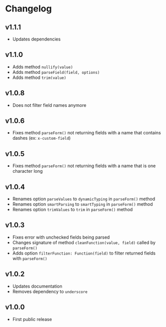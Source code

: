 # Changelog

## v1.1.1
- Updates dependencies

## v1.1.0
- Adds method `nullify(value)`
- Adds method `parseField(field, options)`
- Adds method `trim(value)`

## v1.0.8
- Does not filter field names anymore

## v1.0.6
- Fixes method `parseForm()` not returning fields with a name that contains dashes (ex: `x-custom-field`)

## v1.0.5
- Fixes method `parseForm()` not returning fields with a name that is one character long

## v1.0.4
- Renames option `parseValues` to `dynamicTyping` in `parseForm()` method
- Renames option `smartParsing` to `smartTyping` in `parseForm()` method
- Renames option `trimValues` to `trim` in `parseForm()` method

## v1.0.3
- Fixes error with unchecked fields being parsed
- Changes signature of method `cleanFunction(value, field)` called by `parseForm()`
- Adds option `filterFunction: Function(field)` to filter returned fields with `parseForm()`

## v1.0.2
- Updates documentation
- Removes dependency to `underscore`

## v1.0.0
- First public release
